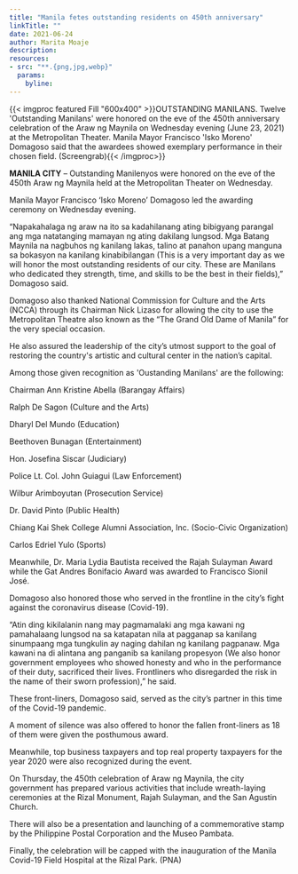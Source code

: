 ```yaml
---
title: "Manila fetes outstanding residents on 450th anniversary"
linkTitle: ""
date: 2021-06-24
author: Marita Moaje
description:
resources:
- src: "**.{png,jpg,webp}"
  params:
    byline: 
---
```

{{< imgproc featured Fill "600x400" >}}OUTSTANDING MANILANS. Twelve 'Outstanding Manilans' were honored on the eve of the 450th anniversary celebration of the Araw ng Maynila on Wednesday evening (June 23, 2021) at the Metropolitan Theater. Manila Mayor Francisco 'Isko Moreno' Domagoso said that the awardees showed exemplary performance in their chosen field. (Screengrab){{< /imgproc>}}

**MANILA CITY** –  Outstanding Manilenyos were honored on the eve of the 450th Araw ng Maynila held at the Metropolitan Theater on Wednesday.

Manila Mayor Francisco ‘Isko Moreno’ Domagoso led the awarding ceremony on Wednesday evening.

“Napakahalaga ng araw na ito sa kadahilanang ating bibigyang parangal ang mga natatanging mamayan ng ating dakilang lungsod. Mga Batang Maynila na nagbuhos ng kanilang lakas, talino at panahon upang manguna sa bokasyon na kanilang kinabibilangan (This is a very important day as we will honor the most outstanding residents of our city. These are Manilans who dedicated they strength, time, and skills to be the best in their fields),” Domagoso said.

Domagoso also thanked National Commission for Culture and the Arts (NCCA) through its Chairman Nick Lizaso for allowing the city to use the Metropolitan Theatre also known as the “The Grand Old Dame of Manila” for the very special occasion.

He also assured the leadership of the city’s utmost support to the goal of restoring the country's artistic and cultural center in the nation’s capital.

Among those given recognition as 'Oustanding Manilans' are the following:

Chairman Ann Kristine Abella (Barangay Affairs)

Ralph De Sagon (Culture and the Arts)

Dharyl Del Mundo (Education)

Beethoven Bunagan (Entertainment)

Hon. Josefina Siscar (Judiciary)

Police Lt. Col. John Guiagui (Law Enforcement)

Wilbur Arimboyutan (Prosecution Service)

Dr. David Pinto (Public Health)

Chiang Kai Shek College Alumni Association, Inc. (Socio-Civic Organization)

Carlos Edriel Yulo (Sports)

Meanwhile, Dr. Maria Lydia Bautista received the Rajah Sulayman Award while the Gat Andres Bonifacio Award was awarded to Francisco Sionil José.

Domagoso also honored those who served in the frontline in the city’s fight against the coronavirus disease (Covid-19).

“Atin ding kikilalanin nang may pagmamalaki ang mga kawani ng pamahalaang lungsod na sa katapatan nila at pagganap sa kanilang sinumpaang mga tungkulin ay naging dahilan ng kanilang pagpanaw. Mga kawani na di alintana ang panganib sa kanilang propesyon (We also honor government employees who showed honesty and who in the performance of their duty, sacrificed their lives. Frontliners who disregarded the risk in the name of their sworn profession),” he said.

These front-liners, Domagoso said, served as the city’s partner in this time of the Covid-19 pandemic.

A moment of silence was also offered to honor the fallen front-liners as 18 of them were given the posthumous award.

Meanwhile, top business taxpayers and top real property taxpayers for the year 2020 were also recognized during the event.

On Thursday, the 450th celebration of Araw ng Maynila, the city government has prepared various activities that include wreath-laying ceremonies at the Rizal Monument, Rajah Sulayman, and the San Agustin Church.

There will also be a presentation and launching of a commemorative stamp by the Philippine Postal Corporation and the Museo Pambata.

Finally, the celebration will be capped with the inauguration of the Manila Covid-19 Field Hospital at the Rizal Park. (PNA)